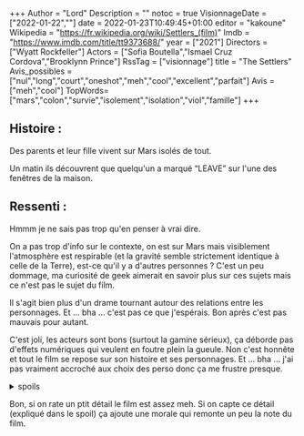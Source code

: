 +++
Author = "Lord"
Description = ""
notoc = true
VisionnageDate = ["2022-01-22",""]
date = 2022-01-23T10:49:45+01:00
editor = "kakoune"
Wikipedia = "https://fr.wikipedia.org/wiki/Settlers_(film)"
Imdb = "https://www.imdb.com/title/tt9373688/"
year = ["2021"]
Directors = ["Wyatt Rockfeller"]
Actors = ["Sofia Boutella","Ismael Cruz Cordova","Brooklynn Prince"]
RssTag = ["visionnage"]
title = "The Settlers"
Avis_possibles = ["nul","long","court","oneshot","meh","cool","excellent","parfait"]
Avis = ["meh","cool"] 
TopWords=["mars","colon","survie","isolement","isolation","viol","famille"]
+++
## Histoire :
Des parents et leur fille vivent sur Mars isolés de tout.

Un matin ils découvrent que quelqu'un a marqué “LEAVE” sur l'une des fenêtres de la maison.

## Ressenti :
Hmmm je ne sais pas trop qu'en penser à vrai dire.

On a pas trop d'info sur le contexte, on est sur Mars mais visiblement l'atmosphère est respirable (et la gravité semble strictement identique à celle de la Terre), est-ce qu'il y a d'autres personnes ?
C'est un peu dommage, ma curiosité de geek aimerait en savoir plus sur ces sujets mais ce n'est pas le sujet du film.

Il s'agit bien plus d'un drame tournant autour des relations entre les personnages.
Et … bha … c'est pas ce que j'espérais.
Bon après c'est pas mauvais pour autant.

C'est joli, les acteurs sont bons (surtout la gamine sérieux), ça déborde pas d'effets numériques qui veulent en foutre plein la gueule.
Non c'est honnête et tout le film se repose sur son histoire et ses personnages.
Et … bha … j'ai pas vraiment accroché aux choix des perso donc ça me frustre presque.

<details><summary>spoils</summary>
En gros, tout va bien jusqu'au jour où des gens approchent.
La fammile parvient à dégommer deux des assaillants, il reste cependant au moins quelqu'un dehors que le père va tenter de débusquer.

Une personne revîent, il ne s'agit pas du père mais d'un homme armé.
Il propose à la mère et à la fille de rester (car il n'y a nul part où aller) et que dans un mois il posera son flingue sur la table et il se retournera et qu'à ce moment-là elle sera libre de son choix.

Les premiers jours sont difficiles mais bon le mois se passe et vient le moment où effectivement il pose son flingue et sort en tournant le dos à la mère.
Et là, contre toute attente, elle prend l'arme, vise l'intrus et tente de tirer.
L'homme avait cependant enlevé les munitions, la femme se rue sur le couteau de cuisine et l'homme part à l'affrontement.
La gamine assiste à la scène et voit l'homme ressortir blessé mais sa mère tuée.

Ellipse

La gamine est maintenant adolescente, ils vivent toujours seuls dans leur petit domaine.
Elle ne parle plus depuis la mort de sa mère.
Un jour, l'homme embrasse la fille.

Là, elle tente de prendre la fuite mais il la rattrape et lui explique qu'ils ont besoin l'un de l'autre.
Fuir n'est pas vraiment une option puisqu'il n'y a rien au-delà du dôme où ils se trouvent.
Lors de l'altercation, l'homme pousse la gamine qui chute sur un truc en métal et la gamine perd conscience.

Elle se réveille dans sa chambre, ligotée.
L'homme commence à lui parler et là ça prend déjà un double sens où ça ne semble plus trop parler de devoir vivre ensemble mais qu'il est soit-disant inéluctable qu'ils aient des relations sexuelles ensembles.
(Mais j'aborderai plus ce point après ce résumé.)
La fille implore pour être relâchée.
L'homme insiste encore et toujours comme quoi il faut vivre ensemble et qu'il n'y a pas d'endroit où fuir.

Là le robot intervient et tire sur l'agresseur le blessant au cou.
La fille parvient à se détacher, part chercher une arme et achève le mec.

La fille prend quelques affaires dont un masque à gaz et part s'aventurer hors du dôme.
Fin du film.

-----------

Alors, en fait … comment dire.
Je n'avais pas spécialement aperçu la tentative de viol du mec.
Certes c'était très ambigu (surtout après en avoir discuté) mais ça me semblait pas trop plausible.

Déjà au moment du repas où l'homme a embrassé la fille, il y avait des sous-entendus de sa part et elle s'est mise à parler en répondant également en sous-entendu qu'elle ne souhaitait pas de sexe.
Mais ça me semblait pas possible à ce moment-là.
Pour moi, la gamine ne pouvait absolument pas capter ce sous-entendu et s'y engouffrer.
Après tout, ses parents sont morts quand elle avait dans les 8/10 ans.
Elle n'a pas d'école, pas de téloche, pas de média ni rien, comment pourrait-elle connaitre le sexe ?
Comment peut-elle savoir que l'homme voudrait la violer ?

Mouai, pour moi elle ne devrait pas du tout savoir ce que c'est que tout ça et donc ne devrait pas percevoir les sous-entendus du mec.
Du coup, je l'ai interprêté littéralement.

Et d'ailleurs, lorsqu'elle est ligotée j'ai pensé que c'était encore du premier degré mais il y a un subtil détail.
Lorsque le mec tente de la calmer et qu'il est sur elle, il y a un bruit de ceinture qui s'ouvre.
C'est rapide et furtif mais ça lève définitivement l'ambigüité je pense.

Et c'est ptet le truc qui donne une conclusion au film : le mec peut se comporter très bien pendant des années (bon certes il a tué les parents mais c'était plus par survie) au final il y a toujours un risque que le mec dérape et abuse de sa force pour violer et ce même s'il a vu grandir la gamine et qu'ils ont une relation assez proche du parent.

</details>

Bon, si on rate un ptit détail le film est assez meh.
Si on capte ce détail (expliqué dans le spoil) ça ajoute une morale qui remonte un peu la note du film.



